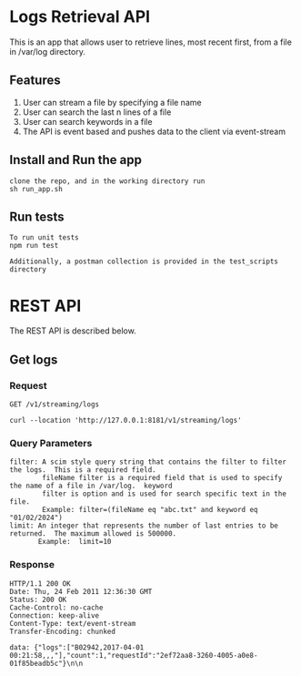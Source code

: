 # Logs Retrieval API

This is an app that allows user to retrieve lines, most recent first,
from a file in /var/log directory.

## Features
1) User can stream a file by specifying a file name
2) User can search the last n lines of a file
3) User can search keywords in a file
4) The API is event based and pushes data to the client via event-stream

## Install and Run the app

    clone the repo, and in the working directory run
    sh run_app.sh

## Run tests

    To run unit tests
    npm run test

    Additionally, a postman collection is provided in the test_scripts directory

# REST API

The REST API is described below.

## Get logs

### Request

`GET /v1/streaming/logs`

    curl --location 'http://127.0.0.1:8181/v1/streaming/logs'

### Query Parameters

    filter: A scim style query string that contains the filter to filter the logs.  This is a required field.
            fileName filter is a required field that is used to specify the name of a file in /var/log.  keyword
            filter is option and is used for search specific text in the file.
            Example: filter=(fileName eq "abc.txt" and keyword eq "01/02/2024")
    limit: An integer that represents the number of last entries to be returned.  The maximum allowed is 500000.
           Example:  limit=10

### Response

    HTTP/1.1 200 OK
    Date: Thu, 24 Feb 2011 12:36:30 GMT
    Status: 200 OK
    Cache-Control: no-cache
    Connection: keep-alive
    Content-Type: text/event-stream
    Transfer-Encoding: chunked

    data: {"logs":["B02942,2017-04-01 00:21:58,,,"],"count":1,"requestId":"2ef72aa8-3260-4005-a0e8-01f85beadb5c"}\n\n
